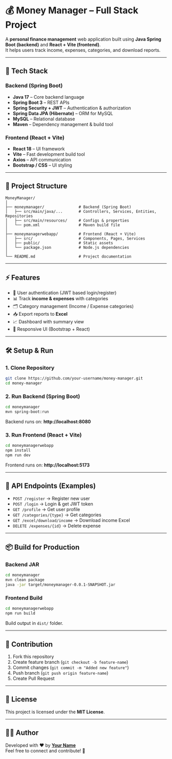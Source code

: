 # 💰 Money Manager – Full Stack Project

A **personal finance management** web application built using **Java Spring Boot (backend)** and **React + Vite (frontend)**.  
It helps users track income, expenses, categories, and download reports.

---

## 🚀 Tech Stack

### Backend (Spring Boot)
- **Java 17** – Core backend language
- **Spring Boot 3** – REST APIs
- **Spring Security + JWT** – Authentication & authorization
- **Spring Data JPA (Hibernate)** – ORM for MySQL
- **MySQL** – Relational database
- **Maven** – Dependency management & build tool

### Frontend (React + Vite)
- **React 18** – UI framework
- **Vite** – Fast development build tool
- **Axios** – API communication
- **Bootstrap / CSS** – UI styling

---

## 📂 Project Structure

```
MoneyManager/
│
├── moneymanager/               # Backend (Spring Boot)
│   ├── src/main/java/...       # Controllers, Services, Entities, Repositories
│   ├── src/main/resources/     # Configs & properties
│   └── pom.xml                 # Maven build file
│
├── moneymanagerwebapp/         # Frontend (React + Vite)
│   ├── src/                    # Components, Pages, Services
│   ├── public/                 # Static assets
│   └── package.json            # Node.js dependencies
│
└── README.md                   # Project documentation
```

---

## ⚡ Features

- 🔐 User authentication (JWT based login/register)  
- 📊 Track **income & expenses** with categories  
- 🗂️ Category management (Income / Expense categories)  
- 📥 Export reports to **Excel**  
- 📈 Dashboard with summary view  
- 🎨 Responsive UI (Bootstrap + React)  

---

## 🛠️ Setup & Run

### 1. Clone Repository
```bash
git clone https://github.com/your-username/money-manager.git
cd money-manager
```

### 2. Run Backend (Spring Boot)
```bash
cd moneymanager
mvn spring-boot:run
```
Backend runs on: **http://localhost:8080**

### 3. Run Frontend (React + Vite)
```bash
cd moneymanagerwebapp
npm install
npm run dev
```
Frontend runs on: **http://localhost:5173**

---

## 🔗 API Endpoints (Examples)

- `POST /register` → Register new user  
- `POST /login` → Login & get JWT token  
- `GET /profile` → Get user profile  
- `GET /categories/{type}` → Get categories  
- `GET /excel/download/income` → Download income Excel  
- `DELETE /expenses/{id}` → Delete expense  

---

## 📦 Build for Production

### Backend JAR
```bash
cd moneymanager
mvn clean package
java -jar target/moneymanager-0.0.1-SNAPSHOT.jar
```

### Frontend Build
```bash
cd moneymanagerwebapp
npm run build
```
Build output in `dist/` folder.

---

## 🤝 Contribution

1. Fork this repository  
2. Create feature branch (`git checkout -b feature-name`)  
3. Commit changes (`git commit -m "Added new feature"`)  
4. Push branch (`git push origin feature-name`)  
5. Create Pull Request  

---

## 📜 License

This project is licensed under the **MIT License**.

---

## 👨‍💻 Author

Developed with ❤️ by **[Your Name](https://github.com/your-username)**  
Feel free to connect and contribute! 🚀
